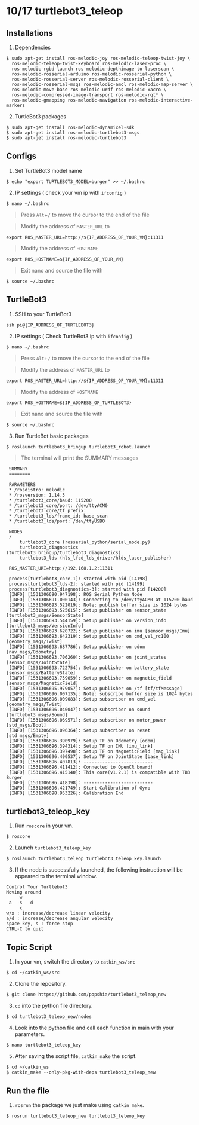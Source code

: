 # 10/17 turtlebot3_teleop

## Installations

1. Dependencies
```
$ sudo apt-get install ros-melodic-joy ros-melodic-teleop-twist-joy \
  ros-melodic-teleop-twist-keyboard ros-melodic-laser-proc \
  ros-melodic-rgbd-launch ros-melodic-depthimage-to-laserscan \
  ros-melodic-rosserial-arduino ros-melodic-rosserial-python \
  ros-melodic-rosserial-server ros-melodic-rosserial-client \
  ros-melodic-rosserial-msgs ros-melodic-amcl ros-melodic-map-server \
  ros-melodic-move-base ros-melodic-urdf ros-melodic-xacro \
  ros-melodic-compressed-image-transport ros-melodic-rqt* \
  ros-melodic-gmapping ros-melodic-navigation ros-melodic-interactive-markers
```
2. TurtleBot3 packages
```
$ sudo apt-get install ros-melodic-dynamixel-sdk
$ sudo apt-get install ros-melodic-turtlebot3-msgs
$ sudo apt-get install ros-melodic-turtlebot3
```
## Configs

1. Set TurtleBot3 model name
```
$ echo "export TURTLEBOT3_MODEL=burger" >> ~/.bashrc
```
2. IP settings ( check your vm ip with `ifconfig` )
```
$ nano ~/.bashrc
```
> Press `Alt`+`/` to move the cursor to the end of the file

> Modify the address of `MASTER_URL` to
```
export ROS_MASTER_URL=http://${IP_ADDRESS_OF_YOUR_VM}:11311
```
> Modify the address of `HOSTNAME`
```
export ROS_HOSTNAME=${IP_ADDRESS_OF_YOUR_VM}
```
> Exit nano and source the file with
```
$ source ~/.bashrc
```
## TurtleBot3

1. SSH to your TurtleBot3
```
ssh pi@{IP_ADDRESS_OF_TURTLEBOT3}
```
2. IP settings ( Check TurtleBot3 ip with `ifconfig` )
```
$ nano ~/.bashrc
```
> Press `Alt`+`/` to move the cursor to the end of the file

> Modify the address of `MASTER_URL` to
```
export ROS_MASTER_URL=http://${IP_ADDRESS_OF_YOUR_VM}:11311
```
> Modify the address of `HOSTNAME`
```
export ROS_HOSTNAME=${IP_ADDRESS_OF_TURTLEBOT3}
```
> Exit nano and source the file with
```
$ source ~/.bashrc
```
3. Run TurtleBot basic packages
```
$ roslaunch turtlebot3_bringup turtlebot3_robot.launch
```
> The terminal will print the SUMMARY messages
```
 SUMMARY
 ========

 PARAMETERS
 * /rosdistro: melodic
 * /rosversion: 1.14.3
 * /turtlebot3_core/baud: 115200
 * /turtlebot3_core/port: /dev/ttyACM0
 * /turtlebot3_core/tf_prefix:
 * /turtlebot3_lds/frame_id: base_scan
 * /turtlebot3_lds/port: /dev/ttyUSB0

 NODES
 /
     turtlebot3_core (rosserial_python/serial_node.py)
     turtlebot3_diagnostics (turtlebot3_bringup/turtlebot3_diagnostics)
     turtlebot3_lds (hls_lfcd_lds_driver/hlds_laser_publisher)

 ROS_MASTER_URI=http://192.168.1.2:11311

 process[turtlebot3_core-1]: started with pid [14198]
 process[turtlebot3_lds-2]: started with pid [14199]
 process[turtlebot3_diagnostics-3]: started with pid [14200]
 [INFO] [1531306690.947198]: ROS Serial Python Node
 [INFO] [1531306691.000143]: Connecting to /dev/ttyACM0 at 115200 baud
 [INFO] [1531306693.522019]: Note: publish buffer size is 1024 bytes
 [INFO] [1531306693.525615]: Setup publisher on sensor_state [turtlebot3_msgs/SensorState]
 [INFO] [1531306693.544159]: Setup publisher on version_info [turtlebot3_msgs/VersionInfo]
 [INFO] [1531306693.620722]: Setup publisher on imu [sensor_msgs/Imu]
 [INFO] [1531306693.642319]: Setup publisher on cmd_vel_rc100 [geometry_msgs/Twist]
 [INFO] [1531306693.687786]: Setup publisher on odom [nav_msgs/Odometry]
 [INFO] [1531306693.706260]: Setup publisher on joint_states [sensor_msgs/JointState]
 [INFO] [1531306693.722754]: Setup publisher on battery_state [sensor_msgs/BatteryState]
 [INFO] [1531306693.759059]: Setup publisher on magnetic_field [sensor_msgs/MagneticField]
 [INFO] [1531306695.979057]: Setup publisher on /tf [tf/tfMessage]
 [INFO] [1531306696.007135]: Note: subscribe buffer size is 1024 bytes
 [INFO] [1531306696.009083]: Setup subscriber on cmd_vel [geometry_msgs/Twist]
 [INFO] [1531306696.040047]: Setup subscriber on sound [turtlebot3_msgs/Sound]
 [INFO] [1531306696.069571]: Setup subscriber on motor_power [std_msgs/Bool]
 [INFO] [1531306696.096364]: Setup subscriber on reset [std_msgs/Empty]
 [INFO] [1531306696.390979]: Setup TF on Odometry [odom]
 [INFO] [1531306696.394314]: Setup TF on IMU [imu_link]
 [INFO] [1531306696.397498]: Setup TF on MagneticField [mag_link]
 [INFO] [1531306696.400537]: Setup TF on JointState [base_link]
 [INFO] [1531306696.407813]: --------------------------
 [INFO] [1531306696.411412]: Connected to OpenCR board!
 [INFO] [1531306696.415140]: This core(v1.2.1) is compatible with TB3 Burger
 [INFO] [1531306696.418398]: --------------------------
 [INFO] [1531306696.421749]: Start Calibration of Gyro
 [INFO] [1531306698.953226]: Calibration End
```
## turtlebot3_teleop_key

1. Run `roscore` in your vm.
```
$ roscore
```
2. Launch `turtlebot3_teleop_key`
```
$ roslaunch turtlebot3_teleop turtlebot3_teleop_key.launch
```
3. If the node is successfully launched, the following instruction will be appeared to the terminal window.
```
Control Your Turtlebot3
Moving around
     w
 a   s   d
     x
w/x : increase/decrease linear velocity
a/d : increase/decrease angular velocity
space key, s : force stop
CTRL-C to quit
```
## Topic Script

1. In your vm, switch the directory to `catkin_ws/src`
```
$ cd ~/catkin_ws/src
```
2. Clone the repository.
```
$ git clone https://github.com/popshia/turtlebot3_teleop_new
```
3. `cd` into the python file directory.
```
$ cd turtlebot3_teleop_new/nodes
```
4. Look into the python file and call each function in main with your parameters.
```
$ nano turtlebot3_teleop_key
```
5. After saving the script file, `catkin_make` the script.
```
$ cd ~/catkin_ws
$ catkin_make --only-pkg-with-deps turtlebot3_teleop_new
```
## Run the file

1. `rosrun` the package we just make using `catkin make`.
```
$ rosrun turtlebot3_teleop_new turtlebot3_teleop_key
```
